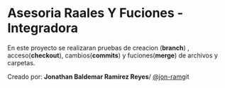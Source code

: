 # Asesoria Raales Y Fuciones - Integradora 

En este proyecto se realizaran pruebas de creacion (**branch**) , acceso(**checkout**), cambios(**commits**) y fuciones(**merge**) de archivos y carpetas.
 
 
 Creado por: **Jonathan Baldemar Ramírez Reyes**/ [@jon-ram](https://github.com/Jon-ram)git 
